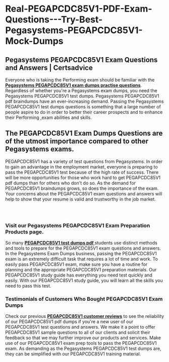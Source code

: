 # Real-PEGAPCDC85V1-PDF-Exam-Questions---Try-Best-Pegasystems-PEGAPCDC85V1-Mock-Dumps
<h2><strong>Pegasystems PEGAPCDC85V1 Exam Questions and Answers | Certsadvice</strong></h2> <p>Everyone who is taking the Performing exam should be familiar with the <a href="http://www.certsadvice.com/pegasystems/pegapcdc85v1-practice-questions"><strong>Pegasystems PEGAPCDC85V1 exam dumps practise questions</strong></a>. Regardless of whether you&#39;re a Pegasystems exam dumps, you need the Pegasystems PEGAPCDC85V1 test dumps. Pegasystems PEGAPCDC85V1 pdf braindumps have an ever-increasing demand. Passing the Pegasystems PEGAPCDC85V1 test dumps questions is something that a large number of people aspire to do in order to better their career prospects and to enhance their Performing ,exam abilities and skills.</p> <h2><strong>The PEGAPCDC85V1 Exam Dumps Questions are of the utmost importance compared to other Pegasystems exams.</strong></h2> <p>PEGAPCDC85V1 has a variety of test questions from Pegasystems. In order to gain an advantage in the employment market, everyone is preparing to pass the PEGAPCDC85V1 test because of the high rate of success. There will be more opportunities for those who work hard to get PEGAPCDC85V1 pdf dumps than for others who don&#39;t do so. As the demand for PEGAPCDC85V1 braindumps grows, so does the importance of the exam. Your concerns about the PEGAPCDC85V1 exam questions and answers will help to show that your resume is valid and trustworthy in the job market.</p> <p><a href="http://www.certsadvice.com/pegasystems/pegapcdc85v1-practice-questions" style="display: block; padding: 1em 0; text-align: center; "><img alt="" src="https://1.bp.blogspot.com/-RUOr8Wn-CRk/YUYAxC8kcHI/AAAAAAAAAnw/F7BbdI3tw8QDj5z8iX0vQAioQzKiUxduwCLcBGAsYHQ/s0/unnamed.jpg" /></a></p> <h3><strong>Visit our Pegasystems PEGAPCDC85V1 Exam Preparation Products page.</strong></h3> <p>So many <a href="http://www.certsadvice.com/pegasystems/pegapcdc85v1-practice-questions"><strong>PEGAPCDC85V1 test dumps pdf </strong></a>students use distinct methods and tools to prepare for the PEGAPCDC85V1 exam questions and answers. In the Pegasystems Exam Dumps business, passing the PEGAPCDC85V1 exam is an extremely difficult task that requires a lot of time and work. To easily pass PEGAPCDC85V1 exam, make sure you have a routine for planning and the appropriate PEGAPCDC85V1 preparation materials. Our PEGAPCDC85V1 study guide has everything you need test quickly and easily. With our PEGAPCDC85V1 study guide, you will learn all the skills you need to pass this test.</p> <h3><strong>Testimonials of Customers Who Bought PEGAPCDC85V1 Exam Dumps</strong></h3> <p>Check our previous <a href="http://www.certsadvice.com/pegasystems/pegapcdc85v1-practice-questions"><strong>PEGAPCDC85V1 customer reviews</strong></a> to see the reliability of our PEGAPCDC85V1 pdf dumps if you&#39;re a new user of our PEGAPCDC85V1 test questions and answers. We make it a point to offer PEGAPCDC85V1 sample questions to all of our clients and solicit their feedback so that we may further improve our products and services. Make use of our PEGAPCDC85V1 exam prep tools to pass the PEGAPCDC85V1 exam. As demanding as the Pegasystems PEGAPCDC85V1 test dumps are, they can be simplified with our PEGAPCDC85V1 training material.</p>
